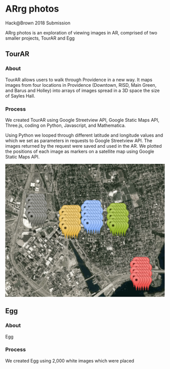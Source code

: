 # ARrg photos
Hack@Brown 2018 Submission

ARrg photos is an exploration of viewing images in AR, comprised of two smaller projects, TourAR and Egg

## TourAR
### About
TourAR allows users to walk through Providence in a new way.  It maps images from four locations in Providence (Downtown, RISD, Main Green, and Barus and Holley) into arrays of images spread in a 3D space the size of Sayles Hall.
### Process
We created TourAR using Google Streetview API, Google Static Maps API, Three.js, coding on Python, Javascript, and Mathematica.

Using Python we looped through different latitude and longitude values and which we set as parameters in requests to Google Streetview API. The images returned by the request were saved and used in the AR. We plotted the positions of each image as markers on a satellite map using Google Static Maps API.

![](markers.png)


## Egg
### About
Egg 
### Process
We created Egg using 2,000 white images which were placed
